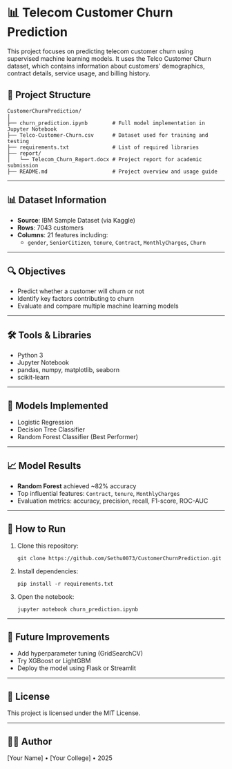 # 📊 Telecom Customer Churn Prediction

This project focuses on predicting telecom customer churn using supervised machine learning models. It uses the Telco Customer Churn dataset, which contains information about customers' demographics, contract details, service usage, and billing history.

## 📁 Project Structure

```
CustomerChurnPrediction/
│
├── churn_prediction.ipynb        # Full model implementation in Jupyter Notebook
├── Telco-Customer-Churn.csv      # Dataset used for training and testing
├── requirements.txt              # List of required libraries
├── report/
│   └── Telecom_Churn_Report.docx # Project report for academic submission
├── README.md                     # Project overview and usage guide
```

---

## 📊 Dataset Information

- **Source**: IBM Sample Dataset (via Kaggle)
- **Rows**: 7043 customers
- **Columns**: 21 features including:
  - `gender`, `SeniorCitizen`, `tenure`, `Contract`, `MonthlyCharges`, `Churn`

---

## 🔍 Objectives

- Predict whether a customer will churn or not
- Identify key factors contributing to churn
- Evaluate and compare multiple machine learning models

---

## 🛠️ Tools & Libraries

- Python 3
- Jupyter Notebook
- pandas, numpy, matplotlib, seaborn
- scikit-learn

---

## 🤖 Models Implemented

- Logistic Regression
- Decision Tree Classifier
- Random Forest Classifier (Best Performer)

---

## 📈 Model Results

- **Random Forest** achieved ~82% accuracy
- Top influential features: `Contract`, `tenure`, `MonthlyCharges`
- Evaluation metrics: accuracy, precision, recall, F1-score, ROC-AUC

---

## 🚀 How to Run

1. Clone this repository:
   ```
   git clone https://github.com/Sethu0073/CustomerChurnPrediction.git
   ```

2. Install dependencies:
   ```
   pip install -r requirements.txt
   ```

3. Open the notebook:
   ```
   jupyter notebook churn_prediction.ipynb
   ```

---

## 📌 Future Improvements

- Add hyperparameter tuning (GridSearchCV)
- Try XGBoost or LightGBM
- Deploy the model using Flask or Streamlit

---

## 📃 License

This project is licensed under the MIT License.

---

## 👨‍💻 Author

[Your Name] • [Your College] • 2025

